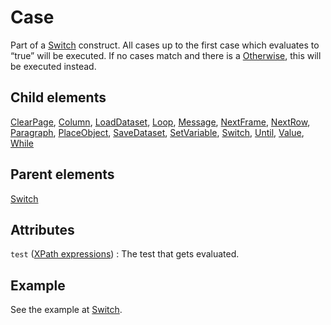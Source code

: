 # Case



Part of a [Switch](../switch.md) construct. All cases up to the first case which evaluates to “true” will be executed. If no cases match and there is a [Otherwise](../otherwise.md), this will be executed instead.



##  Child elements

[ClearPage](../clearpage.md), [Column](../column.md), [LoadDataset](../loaddataset.md), [Loop](../loop.md), [Message](../message.md), [NextFrame](../nextframe.md), [NextRow](../nextrow.md), [Paragraph](../paragraph.md), [PlaceObject](../placeobject.md), [SaveDataset](../savedataset.md), [SetVariable](../setvariable.md), [Switch](../switch.md), [Until](../until.md), [Value](../value.md), [While](../while.md)

##  Parent elements

[Switch](../switch.md)


## Attributes



`test` ([XPath expressions](../../manual/xpath.md))
:   The test that gets evaluated.




## Example


See the example at [Switch](../switch.md).







